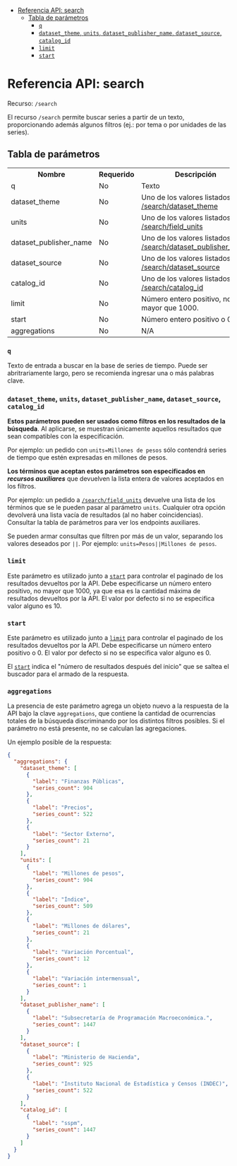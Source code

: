 <!-- START doctoc generated TOC please keep comment here to allow auto update -->
<!-- DON'T EDIT THIS SECTION, INSTEAD RE-RUN doctoc TO UPDATE -->
 

- [Referencia API: search](#referencia-api-search)
  - [Tabla de parámetros](#tabla-de-parametros)
    - [`q`](#q)
    - [`dataset_theme`, `units`, `dataset_publisher_name`, `dataset_source`, `catalog_id`](#dataset_theme-units-dataset_publisher_name-dataset_source-catalog_id)
    - [`limit`](#limit)
    - [`start`](#start)

<!-- END doctoc generated TOC please keep comment here to allow auto update -->

# Referencia API: search

Recurso: `/search`

El recurso `/search` permite buscar series a partir de un texto, proporcionando además algunos filtros (ej.: por tema o por unidades de las series).

## Tabla de parámetros

<table>
    <tr>
        <th>Nombre</th>
        <th>Requerido</th>
        <th>Descripción</th>
        <th>Default</th>
        <th>Ejemplos</th>
    </tr>
    <tr>
        <td>q</td>
        <td>No</td>
        <td>Texto</td>
        <td>N/A</td>
        <td>q=ipc</td>
    </tr>
    <tr>
        <td>dataset_theme</a></td>
        <td>No</td>
        <td>Uno de los valores listados en <a href="https://apis.datos.gob.ar/series/api/search/dataset_theme">/search/dataset_theme</a></em></td>
        <td>N/A</td>
        <td>dataset_theme="Finanzas Públicas"</td>
    </tr>
    <tr>
        <td>units</a></td>
        <td>No</td>
        <td>Uno de los valores listados en <a href="https://apis.datos.gob.ar/series/api/search/field_units">/search/field_units</a></td>
        <td>N/A</td>
        <td>units="Millones de pesos"</td>
    </tr>
    <tr>
        <td>dataset_publisher_name</a></td>
        <td>No</td>
        <td>Uno de los valores listados en <a href="https://apis.datos.gob.ar/series/api/search/dataset_publisher_name">/search/dataset_publisher_name</a></td>
        <td>N/A</td>
        <td>dataset_publisher_name="Subsecretaría de Programación Macroeconómica."</td>
    </tr>
    <tr>
        <td>dataset_source</a></td>
        <td>No</td>
        <td>Uno de los valores listados en <a href="https://apis.datos.gob.ar/series/api/search/dataset_source">/search/dataset_source</a></td>
        <td>N/A</td>
        <td>dataset_source="Ministerio de Hacienda"</td>
    </tr>
    <tr>
        <td>catalog_id</a></td>
        <td>No</td>
        <td>Uno de los valores listados en <a href="https://apis.datos.gob.ar/series/api/search/catalog_id">/search/catalog_id</a></td>
        <td>N/A</td>
        <td>catalog_id="sspm"</td>
    </tr>
    <tr>
        <td>limit</a></td>
        <td>No</td>
        <td>Número entero positivo, no mayor que 1000.</td>
        <td class="s4" dir="ltr">10</td>
        <td>limit=50</td>
    </tr>
    <tr>
        <td>start</a></td>
        <td>No</td>
        <td>Número entero positivo o 0.</td>
        <td class="s4" dir="ltr">0</td>
        <td>start=100</td>
    </tr>
    <tr>
        <td>aggregations</a></td>
        <td>No</td>
        <td>N/A</td>
        <td class="s4" dir="ltr">N/A</td>
        <td>N/A</td>
    </tr>
</table>

### `q`

Texto de entrada a buscar en la base de series de tiempo. Puede ser abritrariamente largo, pero se recomienda ingresar una o más palabras clave.

### `dataset_theme`, `units`, `dataset_publisher_name`, `dataset_source`, `catalog_id`

**Estos parámetros pueden ser usados como filtros en los resultados de la búsqueda**. Al aplicarse, se muestran únicamente aquellos resultados que sean compatibles con la especificación.

Por ejemplo: un pedido con `units=Millones de pesos` sólo contendrá series de tiempo que estén expresadas en millones de pesos.

**Los términos que aceptan estos parámetros son especificados en _recursos auxiliares_** que devuelven la lista entera de valores aceptados en los filtros.

Por ejemplo: un pedido a [`/search/field_units`](https://apis.datos.gob.ar/series/api/search/field_units/) devuelve una lista de los términos que se le pueden pasar al parámetro `units`. Cualquier otra opción devolverá una lista vacía de resultados (al no haber coincidencias). Consultar la tabla de parámetros para ver los endpoints auxiliares.

Se pueden armar consultas que filtren por más de un valor, separando los valores deseados por `||`. Por ejemplo: `units=Pesos||Millones de pesos`.

### `limit`

Este parámetro es utilizado junto a [`start`](#start) para controlar el paginado de los resultados devueltos por la API. Debe especificarse un número entero positivo, no mayor que 1000, ya que esa es la cantidad máxima de resultados devueltos por la API. El valor por defecto si no se especifica valor alguno es 10.

### `start`

Este parámetro es utilizado junto a [`limit`](#limit) para controlar el paginado de los resultados devueltos por la API. Debe especificarse un número entero positivo o 0. El valor por defecto si no se especifica valor alguno es 0.

El [`start`](#start) indica el "número de resultados después del inicio" que se saltea el buscador para el armado de la respuesta.

### `aggregations`

La presencia de este parámetro agrega un objeto nuevo a la respuesta de la API bajo la clave `aggregations`, que contiene la cantidad de ocurrencias totales de la búsqueda discriminando por los distintos filtros posibles. Si el parámetro no está presente, no se calculan las agregaciones.

 Un ejemplo posible de la respuesta:

```json
{
  "aggregations": {
    "dataset_theme": [
      {
        "label": "Finanzas Públicas",
        "series_count": 904
      },
      {
        "label": "Precios",
        "series_count": 522
      },
      {
        "label": "Sector Externo",
        "series_count": 21
      }
    ],
    "units": [
      {
        "label": "Millones de pesos",
        "series_count": 904
      },
      {
        "label": "Índice",
        "series_count": 509
      },
      {
        "label": "Millones de dólares",
        "series_count": 21
      },
      {
        "label": "Variación Porcentual",
        "series_count": 12
      },
      {
        "label": "Variación intermensual",
        "series_count": 1
      }
    ],
    "dataset_publisher_name": [
      {
        "label": "Subsecretaría de Programación Macroeconómica.",
        "series_count": 1447
      }
    ],
    "dataset_source": [
      {
        "label": "Ministerio de Hacienda",
        "series_count": 925
      },
      {
        "label": "Instituto Nacional de Estadística y Censos (INDEC)",
        "series_count": 522
      }
    ],
    "catalog_id": [
      {
        "label": "sspm",
        "series_count": 1447
      }
    ]
  }
}
```